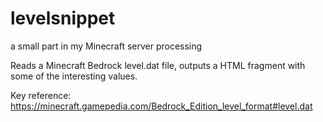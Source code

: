 # levelsnippet
a small part in my Minecraft server processing

Reads a Minecraft Bedrock level.dat file, outputs a HTML fragment with some of the interesting values.

Key reference: https://minecraft.gamepedia.com/Bedrock_Edition_level_format#level.dat
